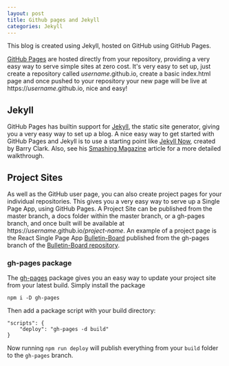 ```yaml
---
layout: post
title: Github pages and Jekyll
categories: Jekyll
---
```


This blog is created using Jekyll, hosted on GitHub using GitHub Pages.

[GitHub Pages](https://pages.github.com/) are hosted directly from your repository, providing a very easy way to serve simple sites at zero cost.  It's very easy to set up, just create a repository called *username*.github.io, create a basic index.html page and once pushed to your repository your new page will be live at https://*username*.github.io, nice and easy!

<!--more-->
## Jekyll

GitHub Pages has builtin support for [Jekyll](https://jekyllrb.com/), the static site generator, giving you a very easy way to set up a blog.  A nice easy way to get started with GitHub Pages and Jekyll is to use a starting point like [Jekyll Now](http://www.jekyllnow.com/), created by Barry Clark.  Also, see his [Smashing Magazine](https://www.smashingmagazine.com/2014/08/build-blog-jekyll-github-pages/) article for a more detailed walkthrough.

## Project Sites

As well as the GitHub user page, you can also create project pages for your individual repositories.  This gives you a very easy way to serve up a Single Page App, using GitHub Pages.  A Project Site can be published from the master branch, a docs folder within the master branch, or a gh-pages branch, and once built will be available at https://*username*.github.io/*project-name*.  An example of a project page is the React Single Page App [Bulletin-Board](https://neil188.github.io/bulletin-board/) published from the gh-pages branch of the [Bulletin-Board repository](https://github.com/Neil188/bulletin-board).

### gh-pages package

The [gh-pages](https://www.npmjs.com/package/gh-pages) package gives you an easy way to update your project site from your latest build.  Simply install the package
```
npm i -D gh-pages
```
Then add a package script with your build directory:
```
"scripts": {
    "deploy": "gh-pages -d build"
}
```
Now running `npm run deploy` will publish everything from your `build` folder to the `gh-pages` branch.
